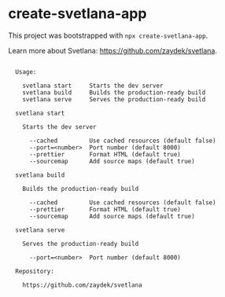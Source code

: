 # create-svetlana-app

This project was bootstrapped with `npx create-svetlana-app`.

Learn more about Svetlana: https://github.com/zaydek/svetlana.

```

  Usage:

    svetlana start     Starts the dev server
    svetlana build     Builds the production-ready build
    svetlana serve     Serves the production-ready build

  svetlana start

    Starts the dev server

      --cached         Use cached resources (default false)
      --port=<number>  Port number (default 8000)
      --prettier       Format HTML (default true)
      --sourcemap      Add source maps (default true)

  svetlana build

    Builds the production-ready build

      --cached         Use cached resources (default false)
      --prettier       Format HTML (default true)
      --sourcemap      Add source maps (default true)

  svetlana serve

    Serves the production-ready build

      --port=<number>  Port number (default 8000)

  Repository:

    https://github.com/zaydek/svetlana

```
